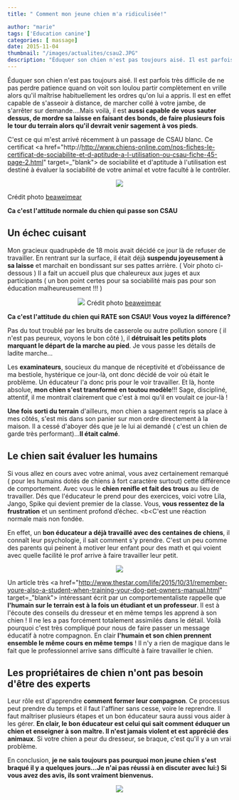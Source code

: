 ```yaml
---
title: " Comment mon jeune chien m'a ridiculisée!"

author: "marie"
tags: ['Education canine']
categories: [ massage]
date: 2015-11-04
thumbnail: "/images/actualites/csau2.JPG"
description: "Éduquer son chien n'est pas toujours aisé. Il est parfois très difficile de ne pas perdre patience quand on voit son loulou partir complètement en vrille alors qu'il maîtrise habituellement les ordres qu'on lui a appris. ..."
---
```


Éduquer son chien n'est pas toujours aisé. Il est parfois très difficile de ne pas perdre patience quand on voit son loulou partir complètement en vrille alors qu'il maîtrise habituellement les ordres qu'on lui a appris. Il est en effet capable de s'asseoir à distance, de marcher collé à votre jambe, de s'arrêter sur demande....Mais voilà, il est <b>aussi capable de vous sauter dessus, de mordre sa laisse en faisant des bonds, de faire plusieurs fois le tour du terrain alors qu'il devrait venir sagement à vos pieds</b>.

C'est ce qui m'est arrivé récemment à un passage de CSAU blanc. Ce certificat <a href="http://http://www.chiens-online.com/nos-fiches-le-certificat-de-sociabilite-et-d-aptitude-a-l-utilisation-ou-csau-fiche-45-page-2.html" target=_"blank"> de sociabilité et d'aptitude à l'utilisation </a>est destiné à évaluer la sociabilité de votre animal et votre faculté à le  contrôler.


<p align="center"><img src= "/images/actualites/csau3.JPG"></p>

Crédit photo <a href="https://www.youtube.com/user/beaweimar" target=_blank> beaweimear </a>

<b>Ca c'est l'attitude normale du chien qui passe son CSAU</b>

## Un échec cuisant ##
Mon gracieux quadrupède de 18 mois avait décidé ce jour là de refuser de travailler.
En rentrant sur la surface, il était déjà <b>suspendu joyeusement à sa laisse</b> et marchait en bondissant sur ses pattes arrière. ( Voir photo ci-dessous ) Il a fait un accueil plus que chaleureux aux juges et aux participants ( un bon point certes pour sa sociabilité mais pas pour son éducation malheureusement !!! )

<p align="center"><img src= "/images/actualites/csau1.JPG"</p>
Crédit photo <a href="https://www.youtube.com/user/beaweimar" target=_"blank"> beaweimear </a>



<b>Ca c'est l'attitude du chien qui RATE son CSAU! Vous voyez la différence?</b>



<p> Pas du tout troublé par les bruits de casserole ou autre pollution sonore ( il n'est pas peureux, voyons le bon côté ), il <b>détruisait les petits plots marquant le départ de la marche au pied</b>. Je vous passe les détails de ladite marche...</p>

Les <b>examinateurs</b>, soucieux du manque de réceptivité et d’obéissance de ma bestiole, hystérique ce jour-là, ont donc décidé de voir où était le problème. Un éducateur l'a donc pris pour le voir travailler. Et là, honte absolue, <b>mon chien s'est transformé en toutou modèle</b>!!! Sage, discipliné, attentif, il me montrait clairement que c'est à moi qu'il en voulait ce jour-là !

<b>Une fois sorti du terrain</b> d'ailleurs, mon chien a sagement repris sa place à mes côtés, s'est mis dans son panier sur mon ordre directement à la maison. Il a cessé d'aboyer dés que je le lui ai demandé ( c'est un chien de garde très performant)...<b>Il était calmé</b>.

## Le chien sait évaluer les humains ##
Si vous allez en cours avec votre animal, vous avez certainement remarqué ( pour les humains dotés de chiens à fort caractère surtout) cette différence de comportement. Avec vous le <b>chien renifle et fait des trous</b> au lieu de travailler. Dés que l'éducateur le prend pour des exercices, voici votre Lila, Jango, Spike qui devient premier de la classe. Vous, <b>vous ressentez de la frustration</b> et un sentiment profond d’échec. <b<C'est une réaction normale mais non fondée</b>.

En effet, un <b>bon éducateur a déjà travaillé avec des centaines de chiens</b>, il connaît leur psychologie, il sait comment s'y prendre. C'est un peu comme des parents qui peinent à motiver leur enfant pour des math et qui voient avec quelle facilité le prof arrive à faire travailler leur petit.

<p align="center"><img src= "/images/actualites/dog-training.jpg"</p>

Un article très <a href="http://www.thestar.com/life/2015/10/31/remember-youre-also-a-student-when-training-your-dog-pet-owners-manual.html" target=_"blank"> intéressant </a> écrit par un comportementaliste rappelle que <b>l'humain sur le terrain est à la fois un étudiant et un professeur</b>. Il est à l'écoute des conseils du dresseur et en même temps les apprend à son chien ! Il ne les a pas forcément totalement assimilés dans le détail. Voilà pourquoi c'est très compliqué pour nous de faire passer un message éducatif à notre compagnon.
En clair <b>l'humain et son chien prennent ensemble le même cours en même temps</b> ! Il n'y a rien de magique dans le fait que le professionnel arrive sans difficulté à faire travailler le chien.

## Les propriétaires de chien n'ont pas besoin d'être des experts ##
Leur rôle est d'apprendre <b>comment former leur compagnon</b>.
Ce processus peut prendre du temps et il faut l'affiner sans cesse, voire le reprendre. Il faut maîtriser plusieurs étapes et un bon éducateur saura aussi vous aider à les gérer. <b>En clair, le bon éducateur est celui qui sait comment éduquer un chien et enseigner à son maître. Il n'est jamais violent et est apprécié des animaux</b>. Si votre chien a peur du dresseur, se braque, c'est qu'il y a un vrai problème.

En conclusion, <b>je ne sais toujours pas pourquoi mon jeune chien s'est braqué il y a quelques jours...Je n'ai pas réussi à en discuter avec lui:) Si vous avez des avis, ils sont vraiment bienvenus.</b>
<p align="center"><img src= "/images/actualites/desespoir.gif"</p>